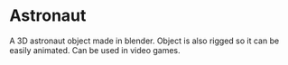 # Astronaut
A 3D astronaut object made in blender. Object is also rigged so it can be easily animated. Can be used in video games.
